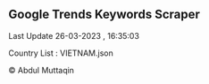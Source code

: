 

## Google Trends Keywords Scraper 
 
Last Update 26-03-2023 , 16:35:03

Country List :
VIETNAM.json



© Abdul Muttaqin 
